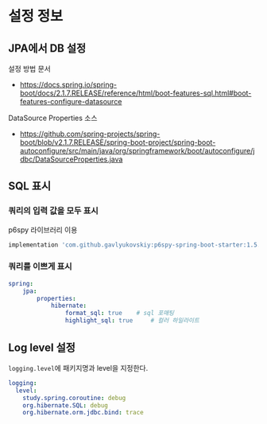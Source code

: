 # 설정 정보
## JPA에서 DB 설정
설정 방법 문서
- https://docs.spring.io/spring-boot/docs/2.1.7.RELEASE/reference/html/boot-features-sql.html#boot-features-configure-datasource

DataSource Properties 소스
- https://github.com/spring-projects/spring-boot/blob/v2.1.7.RELEASE/spring-boot-project/spring-boot-autoconfigure/src/main/java/org/springframework/boot/autoconfigure/jdbc/DataSourceProperties.java

## SQL 표시
### 쿼리의 입력 값을 모두 표시
p6spy 라이브러리 이용
```groovy
implementation 'com.github.gavlyukovskiy:p6spy-spring-boot-starter:1.5.6'
```

### 쿼리를 이쁘게 표시
```yaml
spring:
    jpa:
        properties:
            hibernate:
                format_sql: true    # sql 포매팅
                highlight_sql: true     # 컬러 하일라이트
```

## Log level 설정
`logging.level`에 패키지명과 level을 지정한다. 
```yaml
logging:
  level:
    study.spring.coroutine: debug
    org.hibernate.SQL: debug
    org.hibernate.orm.jdbc.bind: trace
```
